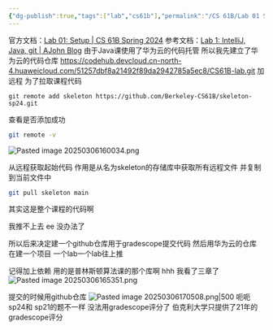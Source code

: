 ```yaml
---
{"dg-publish":true,"tags":["lab","cs61b"],"permalink":"/CS 61B/Lab 01 Setup/","dgPassFrontmatter":true,"noteIcon":"","created":"2025-08-15T09:39:18.262+08:00","updated":"2025-04-19T09:50:05.984+08:00"}
---
```



官方文档：[Lab 01: Setup | CS 61B Spring 2024](https://sp24.datastructur.es/labs/lab01/)
参考文档：[Lab 1: IntelliJ, Java, git | AJohn Blog](https://ajohn.top/cs61b/m9ov5uds/)
由于Java课使用了华为云的代码托管
所以我先建立了华为云的代码仓库
https://codehub.devcloud.cn-north-4.huaweicloud.com/51257dbf8a21492f89da2942785a5ec8/CS61B-lab.git
加远程  为了拉取课程代码
```shell
git remote add skeleton https://github.com/Berkeley-CS61B/skeleton-sp24.git
```

查看是否添加成功
```bash
git remote -v
```

![Pasted image 20250306160034.png](/img/user/accessory/Pasted%20image%2020250306160034.png)

从远程获取起始代码  作用是从名为skeleton的存储库中获取所有远程文件  并复制到当前文件中
```bash
git pull skeleton main
```

其实这是整个课程的代码啊

我推不上去 ee 没办法了  

所以后来决定建一个github仓库用于gradescope提交代码
然后用华为云的仓库 在建一个项目  一个lab一个lab往上推

记得加上依赖 用的是普林斯顿算法课的那个库啊 hhh  我看了三章了
![Pasted image 20250306165351.png](/img/user/accessory/Pasted%20image%2020250306165351.png)

提交的时候用github仓库
![Pasted image 20250306170508.png|500](/img/user/accessory/Pasted%20image%2020250306170508.png)
呃呃sp24和 sp21的题不一样
没法用gradescope评分了  伯克利大学只提供了21年的gradescope评分
